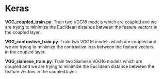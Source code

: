 # Keras

**VGG_coupled_train.py**: Train two VGG16 models which are coupled and we are trying to minimize the Euclidean distance between the feature vectors in the coupled layer.

**VGG_contrastive_train.py**: Train two VGG16 models which are coupled and we are trying to minimize the contrastive loss between the feature vectors in the coupled layer.

**VGG_siamese_train.py**: Train two Siamese VGG16 models which are coupled and we are trying to minimize the Euclidean distance between the feature vectors in the coupled layer.
